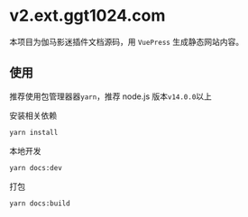 # v2.ext.ggt1024.com

本项目为伽马影迷插件文档源码，用 `VuePress` 生成静态网站内容。

## 使用

推荐使用包管理器器`yarn`，推荐 node.js 版本`v14.0.0`以上

安装相关依赖

```bash
yarn install
```

本地开发

```bash
yarn docs:dev
```

打包

```bash
yarn docs:build
```
